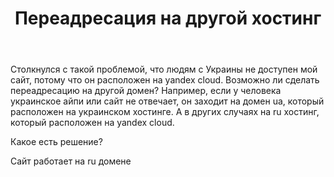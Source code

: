 ﻿---
title: "Переадресация на другой хостинг"
se.owner.user_id: 307330
se.owner.display_name: "heavywar"
se.owner.link: "https://ru.meta.stackoverflow.com/users/307330/heavywar"
se.link: "https://ru.meta.stackoverflow.com/questions/12158/%d0%9f%d0%b5%d1%80%d0%b5%d0%b0%d0%b4%d1%80%d0%b5%d1%81%d0%b0%d1%86%d0%b8%d1%8f-%d0%bd%d0%b0-%d0%b4%d1%80%d1%83%d0%b3%d0%be%d0%b9-%d1%85%d0%be%d1%81%d1%82%d0%b8%d0%bd%d0%b3"
se.question_id: 12158
se.post_type: question
---
<p>Столкнулся с такой проблемой, что людям с Украины не доступен мой сайт, потому что он расположен на yandex cloud.
Возможно ли сделать переадресацию на другой домен?
Например, если у человека украинское айпи или сайт не отвечает,  он заходит на домен ua, который расположен на украинском хостинге. А в других случаях на ru хостинг, который расположен на yandex cloud.</p>
<p>Какое есть решение?</p>
<p>Сайт работает на ru домене</p>
